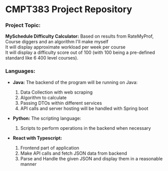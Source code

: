 # CMPT383 Project Repository

### **Project Topic:** 
**MySchedule Difficulty Calculator:**
Based on results from RateMyProf, Course diggers and an algorithm I'll make myself  
It will display approximate workload per week per course  
It will display a difficulty score out of 100 (with 100 being a pre-defined standard like 6 400 level courses).  

### **Languages:**

- **Java:** The backend of the program will be running on Java:
    1.  Data Collection with web scraping
    2. Algorithm to calculate
    3. Passing DTOs within different services
    4. API calls and server hosting will be handled with Spring boot

- **Python:** The scripting language:
    1. Scripts to perform operations in the backend when necessary

- **React with Typescript:**
    1. Frontend part of application
    2. Make API calls and fetch JSON data from backend
    3. Parse and Handle the given JSON and display them in a reasonable manner



